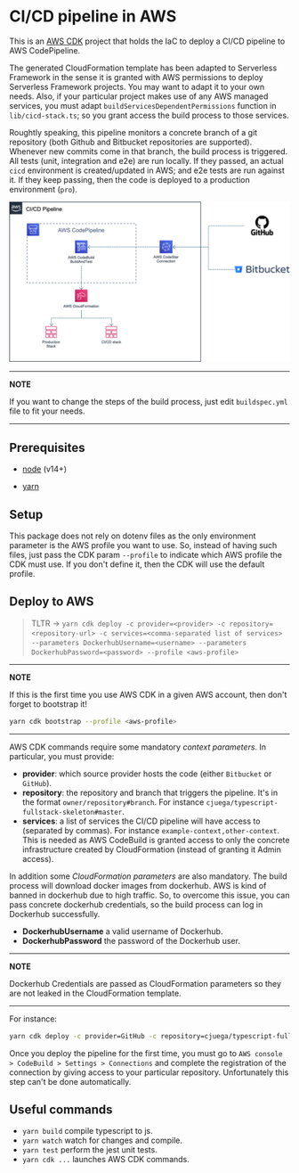 # CI/CD pipeline in AWS

This is an [AWS CDK](https://aws.amazon.com/cdk/?nc1=h_ls) project that holds the IaC to deploy a CI/CD pipeline to AWS CodePipeline.

The generated CloudFormation template has been adapted to Serverless Framework in the sense it is granted with AWS permissions to deploy Serverless Framework projects. You may want to adapt it to your own needs. Also, if your particular project makes use of any AWS managed services, you must adapt `buildServicesDependentPermissions` function in `lib/cicd-stack.ts`; so you grant access the build process to those services.

Roughtly speaking, this pipeline monitors a concrete branch of a git repository (both Github and Bitbucket repositories are supported). Whenever new commits come in that branch, the build process is triggered. All tests (unit, integration and e2e) are run locally. If they passed, an actual `cicd` environment is created/updated in AWS; and e2e tests are run against it. If they keep passing, then the code is deployed to a production environment (`pro`).

![Architecture](architecture.png)

---
**NOTE**

If you want to change the steps of the build process, just edit `buildspec.yml` file to fit your needs.

---
## Prerequisites

* [node](https://nodejs.org/en/download/) (v14+)

* [yarn](https://classic.yarnpkg.com/lang/en/docs/install/)

## Setup

This package does not rely on dotenv files as the only environment parameter is the AWS profile you want to use. So, instead of having such files, just pass the CDK param `--profile` to indicate which AWS profile the CDK must use. If you don't define it, then the CDK will use the default profile.

## Deploy to AWS

> TLTR -> `yarn cdk deploy -c provider=<provider> -c repository=<repository-url> -c services=<comma-separated list of services> --parameters DockerhubUsername=<username> --parameters DockerhubPassword=<password> --profile <aws-profile>`

---
**NOTE**

If this is the first time you use AWS CDK in a given AWS account, then don't forget to bootstrap it!

```sh
yarn cdk bootstrap --profile <aws-profile>
```

---

AWS CDK commands require some mandatory _context parameters_. In particular, you must provide:

* **provider**: which source provider hosts the code (either `Bitbucket` or `GitHub`).
* **repository**: the repository and branch that triggers the pipeline. It's in the format `owner/repository#branch`. For instance `cjuega/typescript-fullstack-skeleton#master`.
* **services**: a list of services the CI/CD pipeline will have access to (separated by commas). For instance `example-context,other-context`. This is needed as AWS CodeBuild is granted access to only the concrete infrastructure created by CloudFormation (instead of granting it Admin access).

In addition some _CloudFormation parameters_ are also mandatory. The build process will download docker images from dockerhub. AWS is kind of banned in dockerhub due to high traffic. So, to overcome this issue, you can pass concrete dockerhub credentials, so the build process can log in Dockerhub successfully.

* **DockerhubUsername** a valid username of Dockerhub.
* **DockerhubPassword** the password of the Dockerhub user.

---
**NOTE**

Dockerhub Credentials are passed as CloudFormation parameters so they are not leaked in the CloudFormation template.

---

For instance:

```sh
yarn cdk deploy -c provider=GitHub -c repository=cjuega/typescript-fullstack-skeleton#master -c services=swagger-ui-docs,example-context --parameters DockerhubUsername=<username> --parameters DockerhubPassword=<password>
```

Once you deploy the pipeline for the first time, you must go to `AWS console > CodeBuild > Settings > Connections` and complete the registration of the connection by giving access to your particular repository. Unfortunately this step can't be done automatically.

## Useful commands

* `yarn build` compile typescript to js.
* `yarn watch` watch for changes and compile.
* `yarn test` perform the jest unit tests.
* `yarn cdk ...` launches AWS CDK commands.
